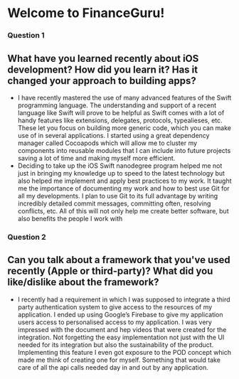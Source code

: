 
Welcome to FinanceGuru!
===================


### __Question 1__ 
What have you learned recently about iOS development? How did you learn it? Has it changed your approach to building apps?
----

 - I have recently mastered the use of many advanced features of the Swift programming language.  The understanding and support of a recent language like Swift will prove to be helpful as Swift comes with a lot of handy features like extensions, delegates, protocols, typealieses, etc. These let you focus on building more generic code, which you can make use of in several applications. I started using a great dependency manager called Cocoapods which will allow me to cluster my components into reusable modules that I can include into future projects saving a lot of time and making myself more efficient.
 - Deciding to take up the iOS Swift nanodegree program helped me not just in bringing my knowledge up to speed to the latest technology but also helped me implement and apply best practices to my work. It taught me the importance of documenting my work and how to best use Git for all my developments. I plan to use Git to its full advantage by writing incredibly detailed commit messages, committing often, resolving conflicts, etc. All of this will not only help me create better software, but also benefits the people I work with

### __Question 2__ 
Can you talk about a framework that you've used recently (Apple or third-party)? What did you like/dislike about the framework?
----

 - I recently had a requirement in which I was supposed to integrate a third party authentication system to give access to the resources of my application. I ended up using Google’s Firebase to give my application users access to personalised access to my application. I was very impressed with the document and hep videos that were created for the integration. Not forgetting the easy implementation not just with the UI needed for its integration but also the sustainability of the product. Implementing this feature I even got exposure to the POD concept which made me think of creating one for myself. Something that would take care of all the api calls needed day in and out by any application.
